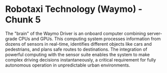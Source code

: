 # Robotaxi Technology (Waymo) - Chunk 5
The "brain" of the Waymo Driver is an onboard computer combining server-grade CPUs and GPUs. This computing system processes information from dozens of sensors in real-time, identifies different objects like cars and pedestrians, and plans safe routes to destinations. The integration of powerful computing with the sensor suite enables the system to make complex driving decisions instantaneously, a critical requirement for fully autonomous operation in unpredictable urban environments.
